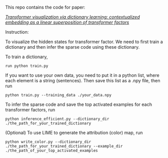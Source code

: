 This repo contains the code for paper: 

[<em>Transformer visualization via dictionary learning: contextualized embedding as a linear superposition of transformer factors</em>](https://arxiv.org/abs/2103.15949)

Instruction:

To visualize the hidden states for transformer factor. We need to first train a dictionary and then infer the sparse code using these dictionary.

To train a dictionary, 

```
run python train.py
```

If you want to use your own data, you need to put it in a python list, where each element is a string (sentences). Then save this list as a .npy file, then run

```
python train.py --training_data ./your_data.npy
```

To infer the sparse code and save the top activated examples for each transformer factors, run

```
python inference_efficient.py --dictionary_dir ./the_path_for_your_trained_dictionary
```

(Optional) To use LIME to generate the attribution (color) map, run 

```
python write_color.py --dictionary_dir ./the_path_for_your_trained_dictionary --example_dir ./the_path_of_your_top_activated_examples
```
